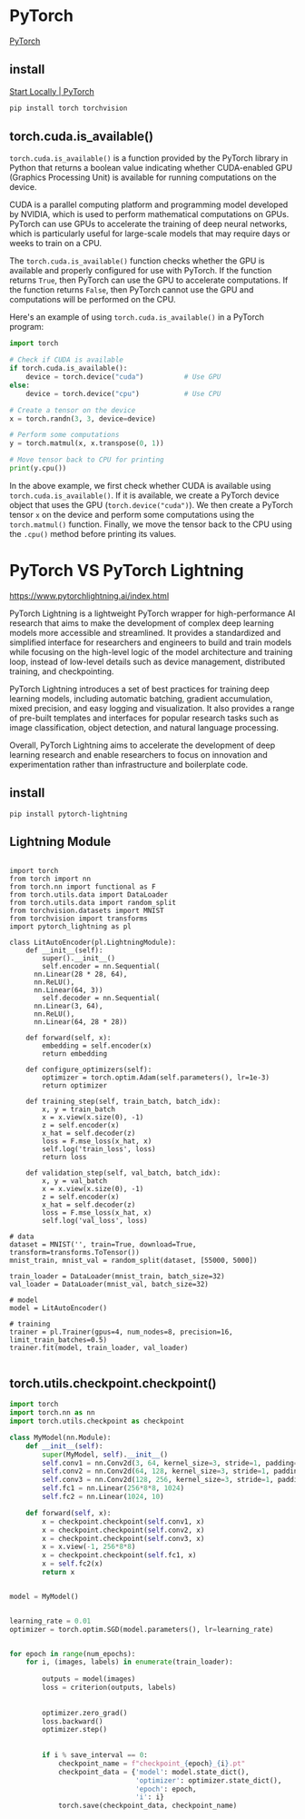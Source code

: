 # PyTorch

[PyTorch](https://pytorch.org/)


## install

[Start Locally | PyTorch](https://pytorch.org/get-started/locally/)

```sh
pip install torch torchvision
```

## torch.cuda.is_available()

`torch.cuda.is_available()` is a function provided by the PyTorch library in Python that returns a boolean value indicating whether CUDA-enabled GPU (Graphics Processing Unit) is available for running computations on the device. 

CUDA is a parallel computing platform and programming model developed by NVIDIA, which is used to perform mathematical computations on GPUs. PyTorch can use GPUs to accelerate the training of deep neural networks, which is particularly useful for large-scale models that may require days or weeks to train on a CPU.

The `torch.cuda.is_available()` function checks whether the GPU is available and properly configured for use with PyTorch. If the function returns `True`, then PyTorch can use the GPU to accelerate computations. If the function returns `False`, then PyTorch cannot use the GPU and computations will be performed on the CPU.

Here's an example of using `torch.cuda.is_available()` in a PyTorch program:

```python
import torch

# Check if CUDA is available
if torch.cuda.is_available():
    device = torch.device("cuda")          # Use GPU
else:
    device = torch.device("cpu")           # Use CPU

# Create a tensor on the device
x = torch.randn(3, 3, device=device)

# Perform some computations
y = torch.matmul(x, x.transpose(0, 1))

# Move tensor back to CPU for printing
print(y.cpu())
```

In the above example, we first check whether CUDA is available using `torch.cuda.is_available()`. If it is available, we create a PyTorch device object that uses the GPU (`torch.device("cuda")`). We then create a PyTorch tensor `x` on the device and perform some computations using the `torch.matmul()` function. Finally, we move the tensor back to the CPU using the `.cpu()` method before printing its values.



# ###############################

# PyTorch VS PyTorch Lightning

https://www.pytorchlightning.ai/index.html

PyTorch Lightning is a lightweight PyTorch wrapper for high-performance AI research that aims to make the development of complex deep learning models more accessible and streamlined. It provides a standardized and simplified interface for researchers and engineers to build and train models while focusing on the high-level logic of the model architecture and training loop, instead of low-level details such as device management, distributed training, and checkpointing. 

PyTorch Lightning introduces a set of best practices for training deep learning models, including automatic batching, gradient accumulation, mixed precision, and easy logging and visualization. It also provides a range of pre-built templates and interfaces for popular research tasks such as image classification, object detection, and natural language processing.

Overall, PyTorch Lightning aims to accelerate the development of deep learning research and enable researchers to focus on innovation and experimentation rather than infrastructure and boilerplate code.

## install

```
pip install pytorch-lightning
```


## Lightning Module

```

import torch
from torch import nn
from torch.nn import functional as F
from torch.utils.data import DataLoader
from torch.utils.data import random_split
from torchvision.datasets import MNIST
from torchvision import transforms
import pytorch_lightning as pl

class LitAutoEncoder(pl.LightningModule):
	def __init__(self):
		super().__init__()
		self.encoder = nn.Sequential(
      nn.Linear(28 * 28, 64),
      nn.ReLU(),
      nn.Linear(64, 3))
		self.decoder = nn.Sequential(
      nn.Linear(3, 64),
      nn.ReLU(),
      nn.Linear(64, 28 * 28))

	def forward(self, x):
		embedding = self.encoder(x)
		return embedding

	def configure_optimizers(self):
		optimizer = torch.optim.Adam(self.parameters(), lr=1e-3)
		return optimizer

	def training_step(self, train_batch, batch_idx):
		x, y = train_batch
		x = x.view(x.size(0), -1)
		z = self.encoder(x)    
		x_hat = self.decoder(z)
		loss = F.mse_loss(x_hat, x)
		self.log('train_loss', loss)
		return loss

	def validation_step(self, val_batch, batch_idx):
		x, y = val_batch
		x = x.view(x.size(0), -1)
		z = self.encoder(x)
		x_hat = self.decoder(z)
		loss = F.mse_loss(x_hat, x)
		self.log('val_loss', loss)

# data
dataset = MNIST('', train=True, download=True, transform=transforms.ToTensor())
mnist_train, mnist_val = random_split(dataset, [55000, 5000])

train_loader = DataLoader(mnist_train, batch_size=32)
val_loader = DataLoader(mnist_val, batch_size=32)

# model
model = LitAutoEncoder()

# training
trainer = pl.Trainer(gpus=4, num_nodes=8, precision=16, limit_train_batches=0.5)
trainer.fit(model, train_loader, val_loader)
    

```


## torch.utils.checkpoint.checkpoint()

```python
import torch
import torch.nn as nn
import torch.utils.checkpoint as checkpoint

class MyModel(nn.Module):
    def __init__(self):
        super(MyModel, self).__init__()
        self.conv1 = nn.Conv2d(3, 64, kernel_size=3, stride=1, padding=1)
        self.conv2 = nn.Conv2d(64, 128, kernel_size=3, stride=1, padding=1)
        self.conv3 = nn.Conv2d(128, 256, kernel_size=3, stride=1, padding=1)
        self.fc1 = nn.Linear(256*8*8, 1024)
        self.fc2 = nn.Linear(1024, 10)

    def forward(self, x):
        x = checkpoint.checkpoint(self.conv1, x)
        x = checkpoint.checkpoint(self.conv2, x)
        x = checkpoint.checkpoint(self.conv3, x)
        x = x.view(-1, 256*8*8)
        x = checkpoint.checkpoint(self.fc1, x)
        x = self.fc2(x)
        return x


model = MyModel()


learning_rate = 0.01
optimizer = torch.optim.SGD(model.parameters(), lr=learning_rate)


for epoch in range(num_epochs):
    for i, (images, labels) in enumerate(train_loader):
       
        outputs = model(images)
        loss = criterion(outputs, labels)
        
       
        optimizer.zero_grad()
        loss.backward()
        optimizer.step()
        
        
        if i % save_interval == 0:
            checkpoint_name = f"checkpoint_{epoch}_{i}.pt"
            checkpoint_data = {'model': model.state_dict(),
                               'optimizer': optimizer.state_dict(),
                               'epoch': epoch,
                               'i': i}
            torch.save(checkpoint_data, checkpoint_name)
```
